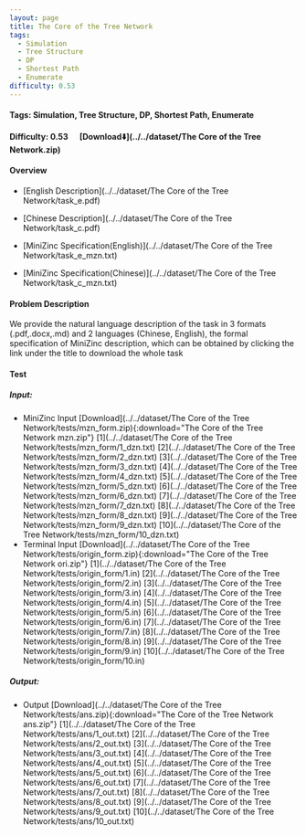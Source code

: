 ```yaml
---
layout: page
title: The Core of the Tree Network
tags:
  - Simulation
  - Tree Structure
  - DP
  - Shortest Path
  - Enumerate
difficulty: 0.53
---
```


#### Tags: Simulation, Tree Structure, DP, Shortest Path, Enumerate
#### Difficulty: 0.53 &nbsp;&nbsp;&nbsp;&nbsp; [Download⬇️](../../dataset/The Core of the Tree Network.zip)
#### Overview
- [English Description](../../dataset/The Core of the Tree Network/task_e.pdf)
- [Chinese Description](../../dataset/The Core of the Tree Network/task_c.pdf)
- [MiniZinc Specification(English)](../../dataset/The Core of the Tree Network/task_e_mzn.txt)

- [MiniZinc Specification(Chinese)](../../dataset/The Core of the Tree Network/task_c_mzn.txt)

#### Problem Description
We provide the natural language description of the task in 3 formats (.pdf,.docx,.md) and 2 languages (Chinese, English), the formal specification of MiniZinc description, which can be obtained by clicking the link under the title to download the whole task
#### Test
##### Input:
- MiniZinc Input [Download](../../dataset/The Core of the Tree Network/tests/mzn_form.zip){:download="The Core of the Tree Network mzn.zip"} [1](../../dataset/The Core of the Tree Network/tests/mzn_form/1_dzn.txt) [2](../../dataset/The Core of the Tree Network/tests/mzn_form/2_dzn.txt) [3](../../dataset/The Core of the Tree Network/tests/mzn_form/3_dzn.txt) [4](../../dataset/The Core of the Tree Network/tests/mzn_form/4_dzn.txt) [5](../../dataset/The Core of the Tree Network/tests/mzn_form/5_dzn.txt) [6](../../dataset/The Core of the Tree Network/tests/mzn_form/6_dzn.txt) [7](../../dataset/The Core of the Tree Network/tests/mzn_form/7_dzn.txt) [8](../../dataset/The Core of the Tree Network/tests/mzn_form/8_dzn.txt) [9](../../dataset/The Core of the Tree Network/tests/mzn_form/9_dzn.txt) [10](../../dataset/The Core of the Tree Network/tests/mzn_form/10_dzn.txt) 
- Terminal Input [Download](../../dataset/The Core of the Tree Network/tests/origin_form.zip){:download="The Core of the Tree Network ori.zip"} [1](../../dataset/The Core of the Tree Network/tests/origin_form/1.in) [2](../../dataset/The Core of the Tree Network/tests/origin_form/2.in) [3](../../dataset/The Core of the Tree Network/tests/origin_form/3.in) [4](../../dataset/The Core of the Tree Network/tests/origin_form/4.in) [5](../../dataset/The Core of the Tree Network/tests/origin_form/5.in) [6](../../dataset/The Core of the Tree Network/tests/origin_form/6.in) [7](../../dataset/The Core of the Tree Network/tests/origin_form/7.in) [8](../../dataset/The Core of the Tree Network/tests/origin_form/8.in) [9](../../dataset/The Core of the Tree Network/tests/origin_form/9.in) [10](../../dataset/The Core of the Tree Network/tests/origin_form/10.in) 

##### Output:
- Output [Download](../../dataset/The Core of the Tree Network/tests/ans.zip){:download="The Core of the Tree Network ans.zip"} [1](../../dataset/The Core of the Tree Network/tests/ans/1_out.txt) [2](../../dataset/The Core of the Tree Network/tests/ans/2_out.txt) [3](../../dataset/The Core of the Tree Network/tests/ans/3_out.txt) [4](../../dataset/The Core of the Tree Network/tests/ans/4_out.txt) [5](../../dataset/The Core of the Tree Network/tests/ans/5_out.txt) [6](../../dataset/The Core of the Tree Network/tests/ans/6_out.txt) [7](../../dataset/The Core of the Tree Network/tests/ans/7_out.txt) [8](../../dataset/The Core of the Tree Network/tests/ans/8_out.txt) [9](../../dataset/The Core of the Tree Network/tests/ans/9_out.txt) [10](../../dataset/The Core of the Tree Network/tests/ans/10_out.txt) 

